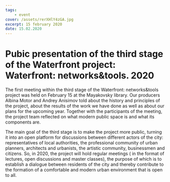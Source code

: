 ```yaml
---
tags:
    - event
cover: /assets/rerXHlY4zGA.jpg
excerpt: 15 february 2020
date: 15.02.2020
---
```


# Pubic presentation of the third stage of the Waterfront project: Waterfront: networks&tools. 2020

The first meeting within the third stage of the Waterfront: networks&tools project was held on February 15 at the Mayakovsky library. Our producers Albina Motor and Andrey Anisimov told about the history and principles of the project, about the results of the work we have done as well as about  our plans for the upcoming year. Together with the participants of the meeting, the project team reflected on what modern public space is and what its components are.

The main goal of the third stage is to make the project more public, turning it into an open platform for discussions between different actors of the city: representatives of local authorities, the professional community of urban planners, architects and urbanists, the artistic community, businessmen and citizens. So, in 2020, the project will hold regular meetings ( in the format of lectures, open discussions and master classes), the purpose of which is to establish a dialogue between residents of the city and thereby contribute to the formation of a comfortable and modern urban environment that is open to all.
